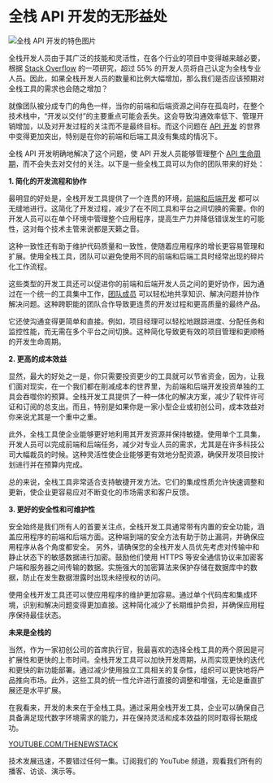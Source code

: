 # 全栈 API 开发的无形益处

![全栈 API 开发的特色图片](https://cdn.thenewstack.io/media/2024/08/2642f05e-apis-1024x576.jpg)

全栈开发人员由于其广泛的技能和灵活性，在各个行业的项目中变得越来越必要，根据 [Stack Overflow](https://survey.stackoverflow.co/2020#developer-profile-developer-type) 的一项研究，超过 55% 的开发人员将自己认定为全栈专业人员。因此，如果全栈开发人员的数量和比例大幅增加，那么我们是否应该预期对全栈工具的需求也会随之增加？

就像团队被分成专门的角色一样，当你的前端和后端资源之间存在孤岛时，在整个技术栈中，“开发以交付”的主要重点可能会丢失。这会导致沟通效率低下、管理开销增加，以及对开发过程的关注而不是最终目标。而这个问题在 [API 开发](https://thenewstack.io/what-is-api-management/) 的世界中变得更加突出，特别是在你的前端和后端工具没有集成的情况下。

全栈 API 开发明确地解决了这个问题，使 API 开发人员能够管理整个 [API 生命周期](https://thenewstack.io/api-management/)，而不会失去对交付的关注。以下是一些全栈工具可以为你的团队带来的好处：

**1. 简化的开发流程和协作**

最明显的好处是，全栈开发工具提供了一个连贯的环境，[前端和后端开发](https://thenewstack.io/uix-a-full-stack-web-dev-framework-leveraging-deno/) 都可以无缝地进行。这简化了开发过程，减少了在不同工具和平台之间切换的需要。你的开发人员可以在单个环境中管理整个应用程序，提高生产力并降低错误发生的可能性，这对每个技术主管来说都是天籁之音。

这种一致性还有助于维护代码质量和一致性，使随着应用程序的增长更容易管理和扩展。使用全栈工具，团队可以避免使用不同的前端和后端工具时经常出现的碎片化工作流程。

这些类型的开发工具还可以促进你的前端和后端开发人员之间的更好协作，因为通过在一个统一的工具集中工作，[团队成员](https://thenewstack.io/webassembly-users-a-mix-of-backend-and-full-stack-developers/) 可以轻松地共享知识、解决问题并协作解决问题。这种跨职能的团队合作导致更连贯的开发过程和更高质量的最终产品。

它还使沟通变得更简单和直接。例如，项目经理可以轻松地跟踪进度、分配任务和监控性能，而无需在多个平台之间切换。这种简化导致更有效的项目管理和更顺畅的开发生命周期。

**2. 更高的成本效益**

显然，最大的好处之一是，你只需要投资更少的工具就可以节省资金，因为，让我们面对现实，在一个我们都在削减成本的世界里，为前端和后端开发投资单独的工具会吞噬你的预算。全栈开发工具提供了一种一体化的解决方案，减少了软件许可证和订阅的总支出。而且，特别是如果你是一家小型企业或初创公司，成本效益对你来说尤其是一个重中之重。

此外，全栈工具使企业能够更好地利用其开发资源并保持敏捷。使用单个工具集，开发人员可以完成前端和后端任务，减少对专业人员的需求，尤其是在许多科技公司大幅裁员的时候。这种灵活性使企业能够更有效地分配资源，确保开发项目按计划进行并在预算内完成。

总的来说，全栈工具非常适合支持敏捷开发方法。它们的集成性质允许快速调整和更新，使企业更容易应对不断变化的市场需求和客户反馈。

**3. 更好的安全性和可维护性**

安全始终是我们所有人的首要关注点，全栈开发工具通常带有内置的安全功能，涵盖应用程序的前端和后端方面。这种端到端的安全方法有助于防止漏洞，并确保应用程序从各个角度都安全。
另外，请确保您的全栈开发人员优先考虑对传输中和静止状态下的敏感数据进行加密。鼓励他们使用 HTTPS 等安全通信协议来加密客户端和服务器之间传输的数据。实施强大的加密算法来保护存储在数据库中的数据，防止在发生数据泄露时出现未经授权的访问。

使用全栈开发工具还可以使应用程序的维护更加容易。通过单个代码库和集成环境，识别和解决问题变得更加直接。这种简化减少了长期维护负担，并确保应用程序保持最佳状态。

**未来是全栈的**

当然，作为一家初创公司的首席执行官，我最喜欢的选择全栈工具的两个原因是可扩展性和更快的上市时间。全栈开发工具可以加快开发周期，从而实现更快的迭代和更快的新功能部署。通过减少使用独立工具相关的复杂性，组织可以更快地将产品推向市场。此外，这些工具的统一性允许进行直接的调整和增强，无论是垂直扩展还是水平扩展。

在我看来，开发的未来在于全栈工具。通过采用全栈开发工具，企业可以确保自己具备满足现代数字环境需求的能力，并在保持灵活和成本效益的同时取得长期成功。

[YOUTUBE.COM/THENEWSTACK](https://youtube.com/thenewstack?sub_confirmation=1)

技术发展迅速，不要错过任何一集。订阅我们的 YouTube 频道，观看我们所有的播客、访谈、演示等。